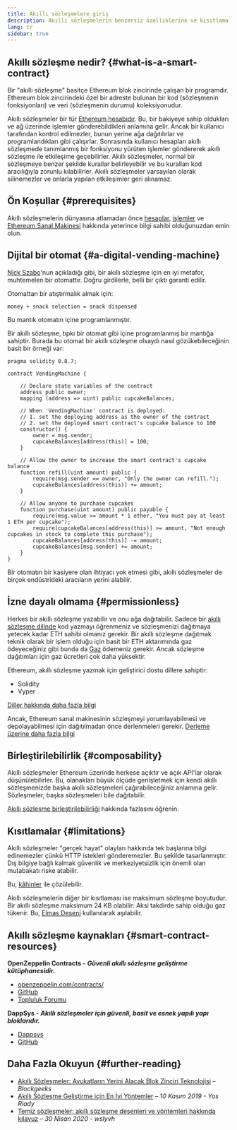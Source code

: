```yaml
---
title: Akıllı sözleşmelere giriş
description: Akıllı sözleşmelerin benzersiz özelliklerine ve kısıtlamalarına odaklanan genel bir bakış.
lang: tr
sidebar: true
---
```


## Akıllı sözleşme nedir? {#what-is-a-smart-contract}

Bir "akıllı sözleşme" basitçe Ethereum blok zincirinde çalışan bir programdır. Ethereum blok zincirindeki özel bir adreste bulunan bir kod (sözleşmenin fonksiyonları) ve veri (sözleşmenin durumu) koleksiyonudur.

Akıllı sözleşmeler bir tür [Ethereum hesabıdır](/developers/docs/accounts/). Bu, bir bakiyeye sahip oldukları ve ağ üzerinde işlemler gönderebildikleri anlamına gelir. Ancak bir kullanıcı tarafından kontrol edilmezler, bunun yerine ağa dağıtılırlar ve programlandıkları gibi çalışırlar. Sonrasında kullanıcı hesapları akıllı sözleşmede tanımlanmış bir fonksiyonu yürüten işlemler göndererek akıllı sözleşme ile etkileşime geçebilirler. Akıllı sözleşmeler, normal bir sözleşmeye benzer şekilde kurallar belirleyebilir ve bu kuralları kod aracılığıyla zorunlu kılabilirler. Akıllı sözleşmeler varsayılan olarak silinemezler ve onlarla yapılan etkileşimler geri alınamaz.

## Ön Koşullar {#prerequisites}

Akıllı sözleşmelerin dünyasına atlamadan önce [hesaplar](/developers/docs/accounts/), [işlemler](/developers/docs/transactions/) ve [Ethereum Sanal Makinesi](/developers/docs/evm/) hakkında yeterince bilgi sahibi olduğunuzdan emin olun.

## Dijital bir otomat {#a-digital-vending-machine}

[Nick Szabo](https://unenumerated.blogspot.com/)'nun açıkladığı gibi, bir akıllı sözleşme için en iyi metafor, muhtemelen bir otomattır. Doğru girdilerle, belli bir çıktı garanti edilir.

Otomattan bir atıştırmalık almak için:

```
money + snack selection = snack dispensed
```

Bu mantık otomatın içine programlanmıştır.

Bir akıllı sözleşme, tıpkı bir otomat gibi içine programlanmış bir mantığa sahiptir. Burada bu otomat bir akıllı sözleşme olsaydı nasıl gözükebileceğinin basit bir örneği var:

```solidity
pragma solidity 0.8.7;

contract VendingMachine {

    // Declare state variables of the contract
    address public owner;
    mapping (address => uint) public cupcakeBalances;

    // When 'VendingMachine' contract is deployed:
    // 1. set the deploying address as the owner of the contract
    // 2. set the deployed smart contract's cupcake balance to 100
    constructor() {
        owner = msg.sender;
        cupcakeBalances[address(this)] = 100;
    }

    // Allow the owner to increase the smart contract's cupcake balance
    function refill(uint amount) public {
        require(msg.sender == owner, "Only the owner can refill.");
        cupcakeBalances[address(this)] += amount;
    }

    // Allow anyone to purchase cupcakes
    function purchase(uint amount) public payable {
        require(msg.value >= amount * 1 ether, "You must pay at least 1 ETH per cupcake");
        require(cupcakeBalances[address(this)] >= amount, "Not enough cupcakes in stock to complete this purchase");
        cupcakeBalances[address(this)] -= amount;
        cupcakeBalances[msg.sender] += amount;
    }
}
```

Bir otomatın bir kasiyere olan ihtiyacı yok etmesi gibi, akıllı sözleşmeler de birçok endüstrideki aracıların yerini alabilir.

## İzne dayalı olmama {#permissionless}

Herkes bir akıllı sözleşme yazabilir ve onu ağa dağıtabilir. Sadece bir [akıllı sözleşme dilinde](/developers/docs/smart-contracts/languages/) kod yazmayı öğrenmeniz ve sözleşmenizi dağıtmaya yetecek kadar ETH sahibi olmanız gerekir. Bir akıllı sözleşme dağıtmak teknik olarak bir işlem olduğu için basit bir ETH aktarımında gaz ödeyeceğiniz gibi bunda da [Gaz](/developers/docs/gas/) ödemeniz gerekir. Ancak sözleşme dağıtımları için gaz ücretleri çok daha yüksektir.

Ethereum, akıllı sözleşme yazmak için geliştirici dostu dillere sahiptir:

- Solidity
- Vyper

[Diller hakkında daha fazla bilgi](/developers/docs/smart-contracts/languages/)

Ancak, Ethereum sanal makinesinin sözleşmeyi yorumlayabilmesi ve depolayabilmesi için dağıtılmadan önce derlenmeleri gerekir. [Derleme üzerine daha fazla bilgi](/developers/docs/smart-contracts/compiling/)

## Birleştirilebilirlik {#composability}

Akıllı sözleşmeler Ethereum üzerinde herkese açıktır ve açık API'lar olarak düşünülebilirler. Bu, olanakları büyük ölçüde genişletmek için kendi akıllı sözleşmenizde başka akıllı sözleşmeleri çağırabileceğiniz anlamına gelir. Sözleşmeler, başka sözleşmeleri bile dağıtabilir.

[Akıllı sözleşme birleştirilebilirliği](/developers/docs/smart-contracts/composability/) hakkında fazlasını öğrenin.

## Kısıtlamalar {#limitations}

Akıllı sözleşmeler "gerçek hayat" olayları hakkında tek başlarına bilgi edinemezler çünkü HTTP istekleri gönderemezler. Bu şekilde tasarlanmıştır. Dış bilgiye bağlı kalmak güvenlik ve merkeziyetsizlik için önemli olan mutabakatı riske atabilir.

Bu, [kâhinler](/developers/docs/oracles/) ile çözülebilir.

Akıllı sözleşmelerin diğer bir kısıtlaması ise maksimum sözleşme boyutudur. Bir akıllı sözleşme maksimum 24 KB olabilir: Aksi takdirde sahip olduğu gaz tükenir. Bu, [Elmas Deseni](https://eips.ethereum.org/EIPS/eip-2535) kullanılarak aşılabilir.

## Akıllı sözleşme kaynakları {#smart-contract-resources}

**OpenZeppelin Contracts -** **_Güvenli akıllı sözleşme geliştirme kütüphanesidir._**

- [openzeppelin.com/contracts/](https://openzeppelin.com/contracts/)
- [GitHub](https://github.com/OpenZeppelin/openzeppelin-contracts)
- [Topluluk Forumu](https://forum.openzeppelin.com/c/general/16)

**DappSys -** **_Akıllı sözleşmeler için güvenli, basit ve esnek yapılı yapı bloklarıdır._**

- [Dappsys](https://dappsys.readthedocs.io/)
- [GitHub](https://github.com/dapphub/dappsys)

## Daha Fazla Okuyun {#further-reading}

- [Akıllı Sözleşmeler: Avukatların Yerini Alacak Blok Zinciri Teknolojisi](https://blockgeeks.com/guides/smart-contracts/) _– Blockgeeks_
- [Akıllı Sözleşme Geliştirme için En İyi Yöntemler](https://yos.io/2019/11/10/smart-contract-development-best-practices/) _– 10 Kasım 2019 - Yos Riady_
- [Temiz sözleşmeler: akıllı sözleşme desenleri ve yöntemleri hakkında kılavuz](https://www.wslyvh.com/clean-contracts/) _– 30 Nisan 2020 - wslyvh_
